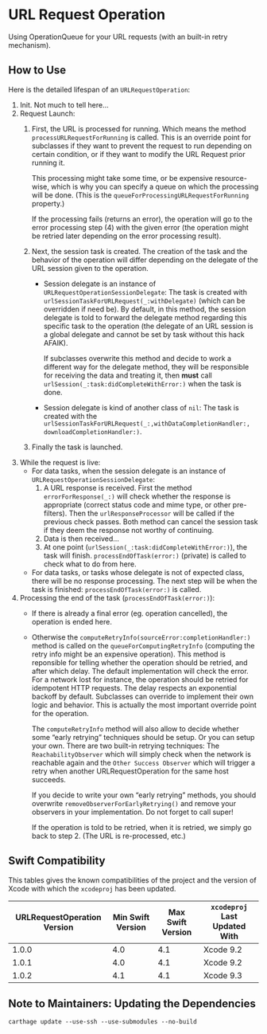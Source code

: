 # URL Request Operation
Using OperationQueue for your URL requests (with an built-in retry mechanism).

## How to Use
Here is the detailed lifespan of an `URLRequestOperation`:
1. Init. Not much to tell here…
2. Request Launch:
   1. First, the URL is processed for running. Which means the method
      `processURLRequestForRunning` is called. This is an override point for
      subclasses if they want to prevent the request to run depending on certain
      condition, or if they want to modify the URL Request prior running it.
      
      This processing might take some time, or be expensive resource-wise, which
      is why you can specify a queue on which the processing will be done. (This
      is the `queueForProcessingURLRequestForRunning` property.)
      
      If the processing fails (returns an error), the operation will go to the
      error processing step (4) with the given error (the operation might be
      retried later depending on the error processing result).
   2. Next, the session task is created. The creation of the task and the
      behavior of the operation will differ depending on the delegate of the URL
      session given to the operation.
      - Session delegate is an instance of `URLRequestOperationSessionDelegate`:
        The task is created with `urlSessionTaskForURLRequest(_:withDelegate)`
        (which can be overridden if need be). By default, in this method, the
        session delegate is told to forward the delegate method regarding this
        specific task to the operation (the delegate of an URL session is a
        global delegate and cannot be set by task without this hack AFAIK).

        If subclasses overwrite this method and decide to work a different way
        for the delegate method, they will be responsible for receiving the data
        and treating it, then **must** call
        `urlSession(_:task:didCompleteWithError:)` when the task is done.
      - Session delegate is kind of another class of `nil`: The task is created
        with the `urlSessionTaskForURLRequest(_:,withDataCompletionHandler:,
        downloadCompletionHandler:)`.
   3. Finally the task is launched.
3. While the request is live:
   - For data tasks, when the session delegate is an instance of
     `URLRequestOperationSessionDelegate`:
     1. A URL response is received. First the method `errorForResponse(_:)` will
        check whether the response is appropriate (correct status code and mime
        type, or other pre-filters). Then the `urlResponseProcessor` will be
        called if the previous check passes. Both method can cancel the session
        task if they deem the response not worthy of continuing.
     2. Data is then received…
     3. At one point (`urlSession(_:task:didCompleteWithError:)`), the task will
        finish. `processEndOfTask(error:)` (private) is called to check what to
        do from here.
   - For data tasks, or tasks whose delegate is not of expected class, there
     will be no response processing. The next step will be when the task is
     finished: `processEndOfTask(error:)` is called.
4. Processing the end of the task (`processEndOfTask(error:)`):
   - If there is already a final error (eg. operation cancelled), the operation
     is ended here.
   - Otherwise the `computeRetryInfo(sourceError:completionHandler:)` method is
     called on the `queueForComputingRetryInfo` (computing the retry info might
     be an expensive operation). This method is reponsible for telling whether
     the operation should be retried, and after which delay. The default
     implementation will check the error. For a network lost for instance, the
     operation should be retried for idempotent HTTP requests. The delay
     respects an exponential backoff by default. Subclasses can override to
     implement their own logic and behavior.
     This is actually the most important override point for the operation.
     
     The `computeRetryInfo` method will also allow to decide whether some “early
     retrying” techniques should be setup. Or you can setup your own. There are
     two built-in retrying techniques: The `ReachabilityObserver` which will
     simply check when the network is reachable again and the `Other Success
     Observer` which will trigger a retry when another URLRequestOperation for
     the same host succeeds.
     
     If you decide to write your own “early retrying” methods, you should
     overwrite `removeObserverForEarlyRetrying()` and remove your observers in
     your implementation. Do not forget to call super!
     
     If the operation is told to be retried, when it is retried, we simply go
     back to step 2. (The URL is re-processed, etc.)

## Swift Compatibility

This tables gives the known compatibilities of the project and the version of Xcode with which
the `xcodeproj` has been updated.

| URLRequestOperation Version | Min Swift Version | Max Swift Version | `xcodeproj` Last Updated With |
| --- | --- | --- | --- |
| 1.0.0 | 4.0 | 4.1 | Xcode 9.2 |
| 1.0.1 | 4.0 | 4.1 | Xcode 9.2 |
| 1.0.2 | 4.1 | 4.1 | Xcode 9.3 |

## Note to Maintainers: Updating the Dependencies
```
carthage update --use-ssh --use-submodules --no-build
```
